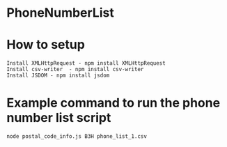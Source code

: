 # PhoneNumberList

# How to setup 
    Install XMLHttpRequest - npm install XMLHttpRequest
    Install csv-writer  - npm install csv-writer
    Install JSDOM - npm install jsdom

# Example command to run the phone number list script
    node postal_code_info.js B3H phone_list_1.csv
